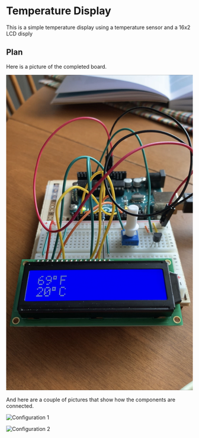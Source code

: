 # Temperature Display

This is a simple temperature display using a temperature sensor and a 16x2 LCD disply

## Plan

Here is a picture of the completed board.

![Display in action](IMG_4701.jpg)

And here are a couple of pictures that show how the components are connected.

![Configuration 1](IMG_4699.jpg)

![Configuration 2](IMG_4700.jpg)
